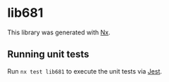 # lib681

This library was generated with [Nx](https://nx.dev).

## Running unit tests

Run `nx test lib681` to execute the unit tests via [Jest](https://jestjs.io).

